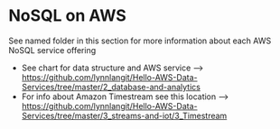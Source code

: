 # NoSQL on AWS

See named folder in this section for more information about each AWS NoSQL service offering  

- See chart for data structure and AWS service --> https://github.com/lynnlangit/Hello-AWS-Data-Services/tree/master/2_database-and-analytics
- For info about Amazon Timestream see this location --> https://github.com/lynnlangit/Hello-AWS-Data-Services/tree/master/3_streams-and-iot/3_Timestream
